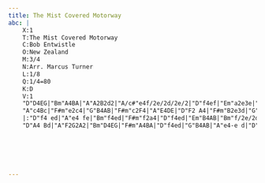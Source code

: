```yaml
---
title: The Mist Covered Motorway
abc: |
    X:1
    T:The Mist Covered Motorway
    C:Bob Entwistle
    O:New Zealand
    M:3/4
    N:Arr. Marcus Turner
    L:1/8
    Q:1/4=80
    K:D  
    V:1
    "D"D4EG|"Bm"A4BA|"A"A2B2d2|"A/c#"e4f/2e/2d/2e/2|"D"f4ef|"Em"a2e3e|"F#m"e4 cB|"G"d6|
    "A"c4Bc|"F#m"e2c4|"G"B4AB|"F#m"c2F4|"A"E4DE|"D"F2 A4|"F#m"B2e3d|"G"d6:|
    |:"D"f4 ed|"A"e4 fe|"Bm"f4ed|"F#m"f2a4|"D"f4ed|"Em"B4AB|"Bm"f/2e/2d/2e/ 2f A3|"G"B4dB|
    "D"A4 Bd|"A"F2G2A2|"Bm"D4EG|"F#m"A4BA|"D"f4ed|"G"B4AB|"A"e4-e d|"D"d6:|]






---
```

